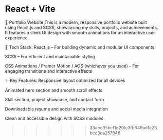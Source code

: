 # React + Vite
💼 Portfolio Website
This is a modern, responsive portfolio website built using React.js and SCSS, showcasing my skills, projects, and achievements. It features a sleek UI design with smooth animations for an interactive user experience.

🔧 Tech Stack:
React.js – For building dynamic and modular UI components

SCSS – For efficient and maintainable styling

CSS Animations / Framer Motion / AOS (whichever you used) – For engaging transitions and interactive effects

✨ Key Features:
Responsive layout optimized for all devices

Animated hero section and smooth scroll effects

Skill section, project showcase, and contact form

Downloadable resume and social media integration

Clean and accessible design with SCSS modules
>>>>>>> 33abe35bcf1e20fc3fb649ad1c26bcc3ea257946
